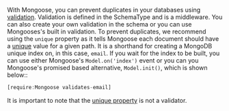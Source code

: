 With Mongoose, you can prevent duplicates in your databases using [validation](https://mongoosejs.com/docs/validation.html). Validation is defined in the SchemaType and is a middleware. You can also create your own validation in the schema or you can use Mongooses's built in validation. To prevent duplicates, we recommend using the `unique` property as it tells Mongoose each document should have a [unique](https://masteringjs.io/tutorials/mongoose/unique) value for a given path. It is a shorthand for creating a MongoDB unique index on, in this case, `email`. If you wait for the index to be built, you can use either Mongoose's `Model.on('index')` event or you can you Mongoose's promised based alternative, `Model.init()`, which is shown below::

```javascript
[require:Mongoose validates-email]
```

It is important to note that the [unique property](https://mongoosejs.com/docs/validation.html#the-unique-option-is-not-a-validator) is not a validator.
